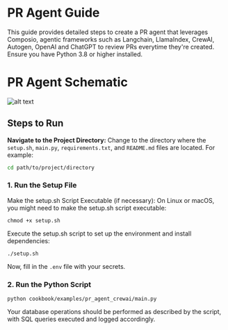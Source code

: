 # PR Agent Guide

This guide provides detailed steps to create a PR agent that leverages Composio, agentic frameworks such as Langchain, LlamaIndex, CrewAI, Autogen, OpenAI and ChatGPT to review PRs everytime they're created. Ensure you have Python 3.8 or higher installed.

# PR Agent Schematic 
![alt text](https://github.com/ComposioHQ/composio/blob/feat/slack-assistant/python/examples/pr_agent/schematic.png?raw=true)

## Steps to Run

**Navigate to the Project Directory:**
Change to the directory where the `setup.sh`, `main.py`, `requirements.txt`, and `README.md` files are located. For example:
```sh
cd path/to/project/directory
```

### 1. Run the Setup File
Make the setup.sh Script Executable (if necessary):
On Linux or macOS, you might need to make the setup.sh script executable:
```shell
chmod +x setup.sh
```
Execute the setup.sh script to set up the environment and install dependencies:
```shell
./setup.sh
```
Now, fill in the `.env` file with your secrets.

### 2. Run the Python Script
```shell
python cookbook/examples/pr_agent_crewai/main.py
```
Your database operations should be performed as described by the script, with SQL queries executed and logged accordingly.

